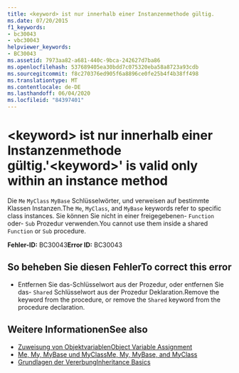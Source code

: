 ```yaml
---
title: <keyword> ist nur innerhalb einer Instanzenmethode gültig.
ms.date: 07/20/2015
f1_keywords:
- bc30043
- vbc30043
helpviewer_keywords:
- BC30043
ms.assetid: 7973aa82-a681-440c-9bca-242627d7ba86
ms.openlocfilehash: 537689405ea30bdd7c075320eba58a8723a93cdb
ms.sourcegitcommit: f8c270376ed905f6a8896ce0fe25b4f4b38ff498
ms.translationtype: MT
ms.contentlocale: de-DE
ms.lasthandoff: 06/04/2020
ms.locfileid: "84397401"
---
```

# <a name="keyword-is-valid-only-within-an-instance-method"></a><span data-ttu-id="4a1d1-102">\<keyword> ist nur innerhalb einer Instanzenmethode gültig.</span><span class="sxs-lookup"><span data-stu-id="4a1d1-102">'\<keyword>' is valid only within an instance method</span></span>
<span data-ttu-id="4a1d1-103">Die `Me` `MyClass` `MyBase` Schlüsselwörter, und verweisen auf bestimmte Klassen Instanzen.</span><span class="sxs-lookup"><span data-stu-id="4a1d1-103">The `Me`, `MyClass`, and `MyBase` keywords refer to specific class instances.</span></span> <span data-ttu-id="4a1d1-104">Sie können Sie nicht in einer freigegebenen- `Function` oder- `Sub` Prozedur verwenden.</span><span class="sxs-lookup"><span data-stu-id="4a1d1-104">You cannot use them inside a shared `Function` or `Sub` procedure.</span></span>  
  
 <span data-ttu-id="4a1d1-105">**Fehler-ID:** BC30043</span><span class="sxs-lookup"><span data-stu-id="4a1d1-105">**Error ID:** BC30043</span></span>  
  
## <a name="to-correct-this-error"></a><span data-ttu-id="4a1d1-106">So beheben Sie diesen Fehler</span><span class="sxs-lookup"><span data-stu-id="4a1d1-106">To correct this error</span></span>  
  
- <span data-ttu-id="4a1d1-107">Entfernen Sie das-Schlüsselwort aus der Prozedur, oder entfernen Sie das- `Shared` Schlüsselwort aus der Prozedur Deklaration.</span><span class="sxs-lookup"><span data-stu-id="4a1d1-107">Remove the keyword from the procedure, or remove the `Shared` keyword from the procedure declaration.</span></span>  
  
## <a name="see-also"></a><span data-ttu-id="4a1d1-108">Weitere Informationen</span><span class="sxs-lookup"><span data-stu-id="4a1d1-108">See also</span></span>

- [<span data-ttu-id="4a1d1-109">Zuweisung von Objektvariablen</span><span class="sxs-lookup"><span data-stu-id="4a1d1-109">Object Variable Assignment</span></span>](../../programming-guide/language-features/variables/object-variable-assignment.md)
- [<span data-ttu-id="4a1d1-110">Me, My, MyBase und MyClass</span><span class="sxs-lookup"><span data-stu-id="4a1d1-110">Me, My, MyBase, and MyClass</span></span>](../../programming-guide/program-structure/me-my-mybase-and-myclass.md)
- [<span data-ttu-id="4a1d1-111">Grundlagen der Vererbung</span><span class="sxs-lookup"><span data-stu-id="4a1d1-111">Inheritance Basics</span></span>](../../programming-guide/language-features/objects-and-classes/inheritance-basics.md)
